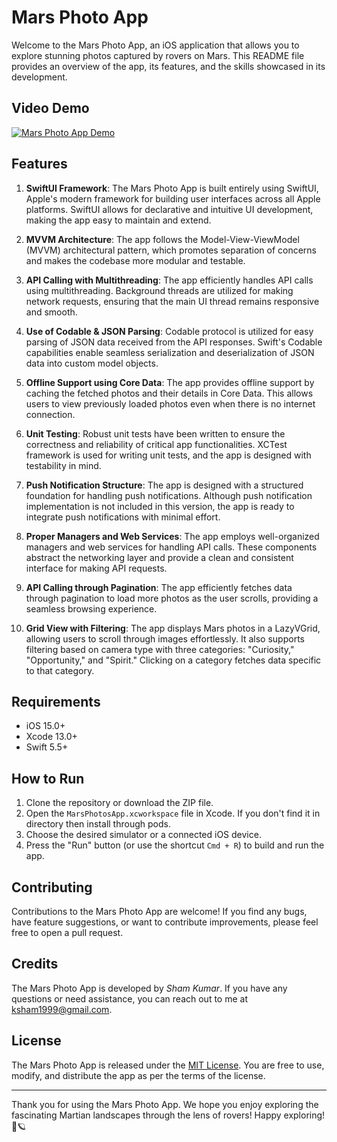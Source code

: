 # Mars Photo App

Welcome to the Mars Photo App, an iOS application that allows you to explore stunning photos captured by rovers on Mars. This README file provides an overview of the app, its features, and the skills showcased in its development.

## Video Demo

[![Mars Photo App Demo](https://img.youtube.com/vi/VIDEO_ID/0.jpg)]([https://www.youtube.com/watch?v=VIDEO_ID](https://www.youtube.com/watch?v=c5nNtgfzxRE))


## Features

1. **SwiftUI Framework**: The Mars Photo App is built entirely using SwiftUI, Apple's modern framework for building user interfaces across all Apple platforms. SwiftUI allows for declarative and intuitive UI development, making the app easy to maintain and extend.

2. **MVVM Architecture**: The app follows the Model-View-ViewModel (MVVM) architectural pattern, which promotes separation of concerns and makes the codebase more modular and testable.

3. **API Calling with Multithreading**: The app efficiently handles API calls using multithreading. Background threads are utilized for making network requests, ensuring that the main UI thread remains responsive and smooth.

4. **Use of Codable & JSON Parsing**: Codable protocol is utilized for easy parsing of JSON data received from the API responses. Swift's Codable capabilities enable seamless serialization and deserialization of JSON data into custom model objects.

5. **Offline Support using Core Data**: The app provides offline support by caching the fetched photos and their details in Core Data. This allows users to view previously loaded photos even when there is no internet connection.

6. **Unit Testing**: Robust unit tests have been written to ensure the correctness and reliability of critical app functionalities. XCTest framework is used for writing unit tests, and the app is designed with testability in mind.

7. **Push Notification Structure**: The app is designed with a structured foundation for handling push notifications. Although push notification implementation is not included in this version, the app is ready to integrate push notifications with minimal effort.

8. **Proper Managers and Web Services**: The app employs well-organized managers and web services for handling API calls. These components abstract the networking layer and provide a clean and consistent interface for making API requests.

9. **API Calling through Pagination**: The app efficiently fetches data through pagination to load more photos as the user scrolls, providing a seamless browsing experience.

10. **Grid View with Filtering**: The app displays Mars photos in a LazyVGrid, allowing users to scroll through images effortlessly. It also supports filtering based on camera type with three categories: "Curiosity," "Opportunity," and "Spirit." Clicking on a category fetches data specific to that category.


## Requirements

- iOS 15.0+
- Xcode 13.0+
- Swift 5.5+

## How to Run

1. Clone the repository or download the ZIP file.
2. Open the `MarsPhotosApp.xcworkspace` file in Xcode. If you don't find it in directory then install through pods. 
3. Choose the desired simulator or a connected iOS device.
4. Press the "Run" button (or use the shortcut `Cmd + R`) to build and run the app.

## Contributing

Contributions to the Mars Photo App are welcome! If you find any bugs, have feature suggestions, or want to contribute improvements, please feel free to open a pull request.

## Credits

The Mars Photo App is developed by *Sham Kumar*. If you have any questions or need assistance, you can reach out to me at ksham1999@gmail.com.

## License

The Mars Photo App is released under the [MIT License](LICENSE). You are free to use, modify, and distribute the app as per the terms of the license.

---

Thank you for using the Mars Photo App. We hope you enjoy exploring the fascinating Martian landscapes through the lens of rovers! Happy exploring! 🚀🪐
